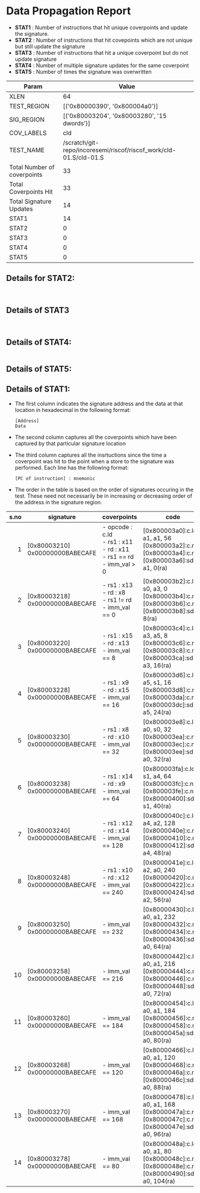 
# Data Propagation Report

- **STAT1** : Number of instructions that hit unique coverpoints and update the signature.
- **STAT2** : Number of instructions that hit covepoints which are not unique but still update the signature
- **STAT3** : Number of instructions that hit a unique coverpoint but do not update signature
- **STAT4** : Number of multiple signature updates for the same coverpoint
- **STAT5** : Number of times the signature was overwritten

| Param                     | Value    |
|---------------------------|----------|
| XLEN                      | 64      |
| TEST_REGION               | [('0x80000390', '0x800004a0')]      |
| SIG_REGION                | [('0x80003204', '0x80003280', '15 dwords')]      |
| COV_LABELS                | cld      |
| TEST_NAME                 | /scratch/git-repo/incoresemi/riscof/riscof_work/cld-01.S/cld-01.S    |
| Total Number of coverpoints| 33     |
| Total Coverpoints Hit     | 33      |
| Total Signature Updates   | 14      |
| STAT1                     | 14      |
| STAT2                     | 0      |
| STAT3                     | 0     |
| STAT4                     | 0     |
| STAT5                     | 0     |

## Details for STAT2:

```


```

## Details of STAT3

```


```

## Details of STAT4:

```

```

## Details of STAT5:



## Details of STAT1:

- The first column indicates the signature address and the data at that location in hexadecimal in the following format: 
  ```
  [Address]
  Data
  ```

- The second column captures all the coverpoints which have been captured by that particular signature location

- The third column captures all the insrtuctions since the time a coverpoint was
  hit to the point when a store to the signature was performed. Each line has
  the following format:
  ```
  [PC of instruction] : mnemonic
  ```
- The order in the table is based on the order of signatures occuring in the
  test. These need not necessarily be in increasing or decreasing order of the
  address in the signature region.

|s.no|            signature             |                                     coverpoints                                     |                                                     code                                                      |
|---:|----------------------------------|-------------------------------------------------------------------------------------|---------------------------------------------------------------------------------------------------------------|
|   1|[0x80003210]<br>0x00000000BABECAFE|- opcode : c.ld<br> - rs1 : x11<br> - rd : x11<br> - rs1 == rd<br> - imm_val > 0<br> |[0x800003a0]:c.ld a1, a1, 56<br> [0x800003a2]:c.nop<br> [0x800003a4]:c.nop<br> [0x800003a6]:sd a1, 0(ra)<br>   |
|   2|[0x80003218]<br>0x00000000BABECAFE|- rs1 : x13<br> - rd : x8<br> - rs1 != rd<br> - imm_val == 0<br>                     |[0x800003b2]:c.ld s0, a3, 0<br> [0x800003b4]:c.nop<br> [0x800003b6]:c.nop<br> [0x800003b8]:sd fp, 8(ra)<br>    |
|   3|[0x80003220]<br>0x00000000BABECAFE|- rs1 : x15<br> - rd : x13<br> - imm_val == 8<br>                                    |[0x800003c4]:c.ld a3, a5, 8<br> [0x800003c6]:c.nop<br> [0x800003c8]:c.nop<br> [0x800003ca]:sd a3, 16(ra)<br>   |
|   4|[0x80003228]<br>0x00000000BABECAFE|- rs1 : x9<br> - rd : x15<br> - imm_val == 16<br>                                    |[0x800003d6]:c.ld a5, s1, 16<br> [0x800003d8]:c.nop<br> [0x800003da]:c.nop<br> [0x800003dc]:sd a5, 24(ra)<br>  |
|   5|[0x80003230]<br>0x00000000BABECAFE|- rs1 : x8<br> - rd : x10<br> - imm_val == 32<br>                                    |[0x800003e8]:c.ld a0, s0, 32<br> [0x800003ea]:c.nop<br> [0x800003ec]:c.nop<br> [0x800003ee]:sd a0, 32(ra)<br>  |
|   6|[0x80003238]<br>0x00000000BABECAFE|- rs1 : x14<br> - rd : x9<br> - imm_val == 64<br>                                    |[0x800003fa]:c.ld s1, a4, 64<br> [0x800003fc]:c.nop<br> [0x800003fe]:c.nop<br> [0x80000400]:sd s1, 40(ra)<br>  |
|   7|[0x80003240]<br>0x00000000BABECAFE|- rs1 : x12<br> - rd : x14<br> - imm_val == 128<br>                                  |[0x8000040c]:c.ld a4, a2, 128<br> [0x8000040e]:c.nop<br> [0x80000410]:c.nop<br> [0x80000412]:sd a4, 48(ra)<br> |
|   8|[0x80003248]<br>0x00000000BABECAFE|- rs1 : x10<br> - rd : x12<br> - imm_val == 240<br>                                  |[0x8000041e]:c.ld a2, a0, 240<br> [0x80000420]:c.nop<br> [0x80000422]:c.nop<br> [0x80000424]:sd a2, 56(ra)<br> |
|   9|[0x80003250]<br>0x00000000BABECAFE|- imm_val == 232<br>                                                                 |[0x80000430]:c.ld a0, a1, 232<br> [0x80000432]:c.nop<br> [0x80000434]:c.nop<br> [0x80000436]:sd a0, 64(ra)<br> |
|  10|[0x80003258]<br>0x00000000BABECAFE|- imm_val == 216<br>                                                                 |[0x80000442]:c.ld a0, a1, 216<br> [0x80000444]:c.nop<br> [0x80000446]:c.nop<br> [0x80000448]:sd a0, 72(ra)<br> |
|  11|[0x80003260]<br>0x00000000BABECAFE|- imm_val == 184<br>                                                                 |[0x80000454]:c.ld a0, a1, 184<br> [0x80000456]:c.nop<br> [0x80000458]:c.nop<br> [0x8000045a]:sd a0, 80(ra)<br> |
|  12|[0x80003268]<br>0x00000000BABECAFE|- imm_val == 120<br>                                                                 |[0x80000466]:c.ld a0, a1, 120<br> [0x80000468]:c.nop<br> [0x8000046a]:c.nop<br> [0x8000046c]:sd a0, 88(ra)<br> |
|  13|[0x80003270]<br>0x00000000BABECAFE|- imm_val == 168<br>                                                                 |[0x80000478]:c.ld a0, a1, 168<br> [0x8000047a]:c.nop<br> [0x8000047c]:c.nop<br> [0x8000047e]:sd a0, 96(ra)<br> |
|  14|[0x80003278]<br>0x00000000BABECAFE|- imm_val == 80<br>                                                                  |[0x8000048a]:c.ld a0, a1, 80<br> [0x8000048c]:c.nop<br> [0x8000048e]:c.nop<br> [0x80000490]:sd a0, 104(ra)<br> |
